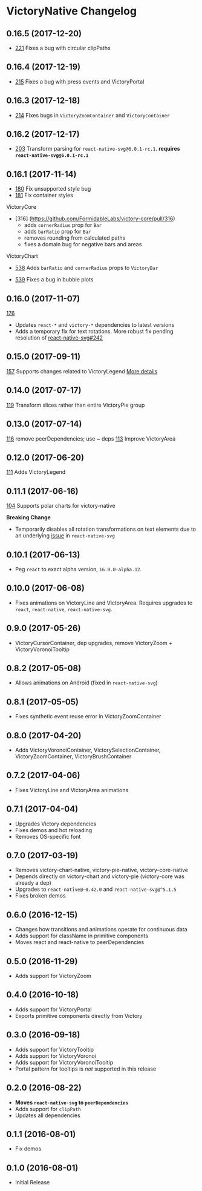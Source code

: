 # VictoryNative Changelog

## 0.16.5 (2017-12-20)

- [221](https://github.com/FormidableLabs/victory-native/pull/221) Fixes a bug with circular clipPaths

## 0.16.4 (2017-12-19)

- [215](https://github.com/FormidableLabs/victory-native/pull/215) Fixes a bug with press events and VictoryPortal

## 0.16.3 (2017-12-18)

- [214](https://github.com/FormidableLabs/victory-native/pull/214) Fixes bugs in `VictoryZoomContainer` and `VictoryContainer`

## 0.16.2 (2017-12-17)

- [203](https://github.com/FormidableLabs/victory-native/pull/203) Transform parsing for `react-native-svg@6.0.1-rc.1`. **requires `react-native-svg@6.0.1-rc.1`**

## 0.16.1 (2017-11-14)

- [180](https://github.com/FormidableLabs/victory-native/pull/180) Fix unsupported style bug
- [181](https://github.com/FormidableLabs/victory-native/pull/181) Fix container styles

VictoryCore
- [316] (https://github.com/FormidableLabs/victory-core/pull/316)
  - adds `cornerRadius` prop for `Bar`
  - adds `barRatio` prop for `Bar`
  - removes rounding from calculated paths
  - fixes a domain bug for negative bars and areas

VictoryChart
- [538](https://github.com/FormidableLabs/victory-chart/pull/538) Adds `barRatio` and `cornerRadius` props to `VictoryBar`

- [539](https://github.com/FormidableLabs/victory-chart/pull/539) Fixes a bug in bubble plots

## 0.16.0 (2017-11-07)

[176](https://github.com/FormidableLabs/victory-native/pull/176)
- Updates `react-*` and `victory-*` dependencies to latest versions
- Adds a temporary fix for text rotations. More robust fix pending resolution of [react-native-svg#242](https://github.com/react-native-community/react-native-svg/issues/242)

## 0.15.0 (2017-09-11)

[157](https://github.com/FormidableLabs/victory-native/pull/157) Supports changes related to VictoryLegend
[More details](https://github.com/FormidableLabs/victory-core/blob/master/CHANGELOG.md#1800-2017-09-09)

## 0.14.0 (2017-07-17)

[119](https://github.com/FormidableLabs/victory-native/pull/119) Transform slices rather than entire VictoryPie group

## 0.13.0 (2017-07-14)

[116](https://github.com/FormidableLabs/victory-native/pull/116) remove peerDependencies; use ~ deps
[113](https://github.com/FormidableLabs/victory-native/pull/113) Improve VictoryArea

## 0.12.0 (2017-06-20)

[111](https://github.com/FormidableLabs/victory-native/pull/111) Adds VictoryLegend

## 0.11.1 (2017-06-16)

[104](https://github.com/FormidableLabs/victory-native/pull/104) Supports polar charts for victory-native

**Breaking Change**
- Temporarily disables all rotation transformations on text elements due to an underlying [issue](https://github.com/react-native-community/react-native-svg/issues/242) in `react-native-svg`


## 0.10.1 (2017-06-13)

- Peg `react` to exact alpha version, `16.0.0-alpha.12`.

## 0.10.0 (2017-06-08)

- Fixes animations on VictoryLine and VictoryArea. Requires upgrades to `react`, `react-native`, `react-native-svg`.

## 0.9.0 (2017-05-26)

- VictoryCursorContainer, dep upgrades, remove VictoryZoom + VictoryVoronoiTooltip

## 0.8.2 (2017-05-08)

- Allows animations on Android (fixed in `react-native-svg`)

## 0.8.1 (2017-05-05)

- Fixes synthetic event reuse error in VictoryZoomContainer

## 0.8.0 (2017-04-20)

- Adds VictoryVoronoiContainer, VictorySelectionContainer, VictoryZoomContainer, VictoryBrushContainer

## 0.7.2 (2017-04-06)

- Fixes VictoryLine and VictoryArea animations

## 0.7.1 (2017-04-04)

- Upgrades Victory dependencies
- Fixes demos and hot reloading
- Removes OS-specific font

## 0.7.0 (2017-03-19)

- Removes victory-chart-native, victory-pie-native, victory-core-native
- Depends directly on victory-chart and victory-pie (victory-core was already a dep)
- Upgrades to `react-native@~0.42.0` and `react-native-svg@^5.1.5`
- Fixes broken demos

## 0.6.0 (2016-12-15)

- Changes how transitions and animations operate for continuous data
- Adds support for className in primitive components
- Moves react and react-native to peerDependencies

## 0.5.0 (2016-11-29)

- Adds support for VictoryZoom

## 0.4.0 (2016-10-18)

- Adds support for VictoryPortal
- Exports primitive components directly from Victory

## 0.3.0 (2016-09-18)

- Adds support for VictoryTooltip
- Adds support for VictoryVoronoi
- Adds support for VictoryVoronoiTooltip
- Portal pattern for tooltips is *not* supported in this release

## 0.2.0 (2016-08-22)

- **Moves `react-native-svg` to `peerDependencies`**
- Adds support for `clipPath`
- Updates all dependencies

## 0.1.1 (2016-08-01)

- Fix demos

## 0.1.0 (2016-08-01)

- Initial Release
